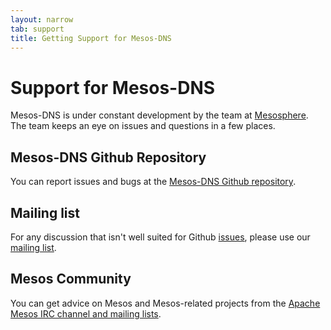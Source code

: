 ```yaml
---
layout: narrow
tab: support
title: Getting Support for Mesos-DNS
---
```


# Support for Mesos-DNS

Mesos-DNS is under constant development by the team at [Mesosphere](http://www.mesosphere.com). The team keeps an eye on issues and questions in a few places.

## Mesos-DNS Github Repository

You can report issues and bugs at the [Mesos-DNS Github repository](https://github.com/mesosphere/mesos-dns).

## Mailing list

For any discussion that isn't well suited for Github [issues](https://github.com/mesosphere/mesos-dns/issues), please use our [mailing list](https://groups.google.com/forum/#!forum/mesos-dns).

## Mesos Community

You can get advice on Mesos and Mesos-related projects from the [Apache Mesos IRC channel and mailing lists](http://mesos.apache.org/community/).
